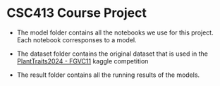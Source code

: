 # CSC413 Course Project

- The model folder contains all the notebooks we use for this project. Each notebook corresponses to a model.

- The dataset folder contains the original dataset that is used in the [PlantTraits2024 - FGVC11](https://www.kaggle.com/competitions/planttraits2024) kaggle competition

- The result folder contains all the running results of the models.